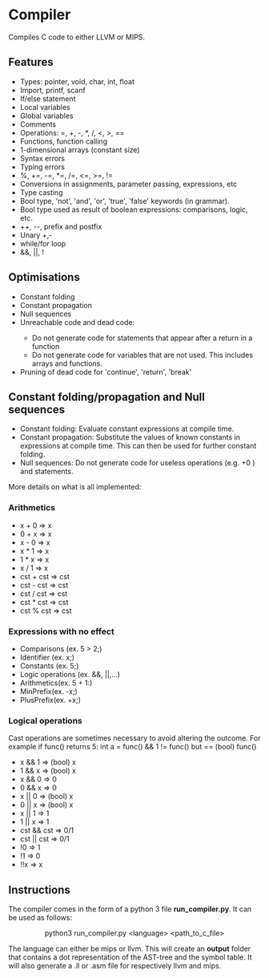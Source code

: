 <html>
<h1>Compiler</h1>

Compiles C code to either LLVM or MIPS.

<h2> Features</h2>

<ul>
    <li>Types: pointer, void, char, int, float</li>
    <li>Import, printf, scanf</li>
    <li>If/else statement</li>
    <li>Local variables</li>
    <li>Global variables</li>
    <li>Comments</li>
    <li>Operations: =, +, -, *, /, <, >, ==</li>
    <li>Functions, function calling</li>
    <li>1-dimensional arrays (constant size)</li>
    <li>Syntax errors</li>
    <li>Typing errors</li>
    <li>%, +=, -=, *=, /=, <=, >=, !=</li>
    <li>Conversions in assignments, parameter passing, expressions, etc</li>
    <li>Type casting</li>
    <li>Bool type, 'not', 'and', 'or', 'true', 'false' keywords (in grammar).</li>
    <li>Bool type used as result of boolean expressions: comparisons, logic, etc.</li>
    <li>++, --, prefix and postfix</li>
    <li>Unary +,-</li>
    <li>while/for loop</li>
    <li>&&, ||, !</li>
</ul>

<h2>Optimisations</h2>
<ul>
    <li>Constant folding</li>
    <li>Constant propagation</li>
    <li>Null sequences</li>
    <li>Unreachable code and dead code:</li>
        <ul>
            <li>Do not generate code for statements that appear after a return in a function</li>
            <li>Do not generate code for variables that are not used. This includes arrays and functions.</li>
        </ul>
    <li>Pruning of dead code for 'continue', 'return', 'break'</li>
</ul>


<h2>Constant folding/propagation and Null sequences</h2>
<ul>
    <li>Constant folding: Evaluate constant expressions at compile time.</li>
    <li>Constant propagation: Substitute the values of known constants in expressions at compile time.
        This can then be used for further constant folding.
    </li>
    <li>Null sequences: Do not generate code for useless operations (e.g. +0 ) and statements.</li>
</ul>

More details on what is all implemented:
<h3>Arithmetics</h3>
<ul>
    <li> x + 0 => x</li>
    <li> 0 + x => x</li>
    <li> x - 0 => x</li>
    <li> x * 1 => x</li>
    <li> 1 * x => x</li>
    <li> x / 1 => x</li>
    <li> cst + cst => cst</li>
    <li> cst - cst => cst</li>
    <li> cst / cst => cst</li>
    <li> cst * cst => cst</li>
    <li> cst % cst => cst</li>
</ul>

<h3>Expressions with no effect</h3>
<ul>
    <li> Comparisons (ex. 5 > 2;)</li>
    <li> Identifier (ex. x;)</li>
    <li> Constants (ex. 5;)</li>
    <li> Logic operations (ex. &&, ||,...)</li>
    <li> Arithmetics(ex. 5 + 1:)</li>
    <li> MinPrefix(ex. -x;)</li>
    <li> PlusPrefix(ex. +x;)</li>
</ul>

<h3>Logical operations</h3>

Cast operations are sometimes necessary to avoid altering the outcome. For example if func() returns 5:
int a = func() && 1 != func() but == (bool) func()
<ul>
    <li>x && 1 => (bool) x</li>
    <li>1 && x => (bool) x</li>
    <li>x && 0 => 0</li>
    <li>0 && x => 0</li>
    <li>x || 0 => (bool) x</li>
    <li>0 || x => (bool) x</li>
    <li>x || 1 => 1</li>
    <li>1 || x => 1</li>
    <li>cst && cst => 0/1</li>
    <li>cst || cst => 0/1</li>
    <li>!0 => 1</li>
    <li>!1 => 0</li>
    <li>!!x => x</li>
</ul>

<h2>Instructions</h2>

The compiler comes in the form of a python 3 file <b>run_compiler.py</b>. It can be used as follows:
<p style="text-align: center;">python3 run_compiler.py &lt;language&gt; &lt;path_to_c_file&gt;</p>

The language can either be mips or llvm.
This will create an <b>output</b> folder that contains a dot representation of the AST-tree and the symbol table.
It will also generate a .ll or .asm file for respectively llvm and mips.

</html> 


